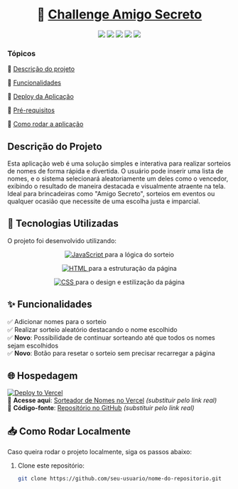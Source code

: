 <h1 align="center">
     🎲 <a href="#" alt="Amigo Secreto"> Challenge Amigo Secreto </a>
</h1>

<p align="center">
  <img src="https://img.shields.io/github/languages/count/Wandersood/ChallengeAmigoSecreto_G8-One?style=for-the-badge">
  <img src="https://img.shields.io/github/repo-size/Wandersood/ChallengeAmigoSecreto_G8-One?style=for-the-badge">
  <img src="https://img.shields.io/static/v1?label=Vercel&message=Deploy&color=orange&style=for-the-badge&logo=vercel"/>
  <img src="http://img.shields.io/static/v1?label=License&message=MIT&color=green&style=for-the-badge"/>
  <img src="http://img.shields.io/static/v1?label=STATUS&message=CONCLUIDO&color=GREEN&style=for-the-badge"/>
</p>

### Tópicos 

:small_blue_diamond: [Descrição do projeto](#descrição-do-projeto)

:small_blue_diamond: [Funcionalidades](#funcionalidades)

:small_blue_diamond: [Deploy da Aplicação](#deploy-da-aplicação-dash)

:small_blue_diamond: [Pré-requisitos](#pré-requisitos)

:small_blue_diamond: [Como rodar a aplicação](#como-rodar-a-aplicação-arrow_forward)
  

## Descrição do Projeto
Esta aplicação web é uma solução simples e interativa para realizar sorteios de nomes de forma rápida e divertida. O usuário pode inserir uma lista de nomes, e o sistema selecionará aleatoriamente um deles como o vencedor, exibindo o resultado de maneira destacada e visualmente atraente na tela. Ideal para brincadeiras como "Amigo Secreto", sorteios em eventos ou qualquer ocasião que necessite de uma escolha justa e imparcial.   

## 🚀 Tecnologias Utilizadas  

O projeto foi desenvolvido utilizando:  

<div style="text-align: center;">
  <p>
    <a href="https://developer.mozilla.org/en-US/docs/Web/JavaScript">
      <img src="https://img.shields.io/badge/JavaScript-F7DF1E?style=for-the-badge&logo=javascript&logoColor=black" alt="JavaScript">
    </a> para a lógica do sorteio
  </p>
  <p>
    <a href="https://developer.mozilla.org/en-US/docs/Web/HTML">
      <img src="https://img.shields.io/badge/HTML-E34F26?style=for-the-badge&logo=html5&logoColor=white" alt="HTML">
    </a> para a estruturação da página
  </p>
  <p>
    <a href="https://developer.mozilla.org/en-US/docs/Web/CSS">
      <img src="https://img.shields.io/badge/CSS-1572B6?style=for-the-badge&logo=css3&logoColor=white" alt="CSS">
    </a> para o design e estilização da página
  </p>
</div>

## ✨ Funcionalidades  

✅ Adicionar nomes para o sorteio  
✅ Realizar sorteio aleatório destacando o nome escolhido  
✅ **Novo**: Possibilidade de continuar sorteando até que todos os nomes sejam escolhidos  
✅ **Novo**: Botão para resetar o sorteio sem precisar recarregar a página  

## 🌐 Hospedagem  
[![Deploy to Vercel](https://vercel.com/button)](https://challenge-amigo-secreto-g8-one-six.vercel.app/)  
🔗 **Acesse aqui**: [Sorteador de Nomes no Vercel](#) *(substituir pelo link real)*  
📂 **Código-fonte**: [Repositório no GitHub](#) *(substituir pelo link real)*  

## 📥 Como Rodar Localmente  

Caso queira rodar o projeto localmente, siga os passos abaixo:  

1. Clone este repositório:  
   ```bash
   git clone https://github.com/seu-usuario/nome-do-repositorio.git

